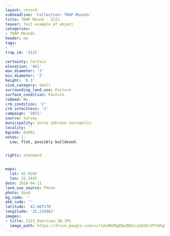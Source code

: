 ```yaml
---
layout: record
subheadline: 'Collection: TRAP Mounds'
title: TRAP Mound - 2121
teaser: Test example of object
categories:
- TRAP Mounds
header: no
tags:
- ''
trap_id: '2121'

certainty: Certain
elevation: '451'
max_diameter: '2'
min_diameter: '2'
height: '0.3'
size_category: Small
surrounding_land_use: Pasture
surface_condition: Pasture
robbed: No
crm_condition: '2'
crm_intactness: '2'
campaign: '2011'
source: Survey
municipality: Gorno Sahrane necropolis
locality: ''
bgcode: DS001
notes: |-
  Low, flat, possibly bulldozed.


rights: standard


maps:
  lat: 42.6285
  lon: 25.2442
date: 2018-04-11
land_use_source: Photo
photo: Good
bg_code: ''
akb_code: ''
latitude: '42.667178'
longitude: '25.216963'
images:
- title: 2121_Overview_SW.JPG
  image_path: https://drive.google.com/uc?id=0B3Rg88wZDQscaGd2blVFYkRqSGc
---
```

